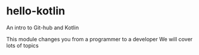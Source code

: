 # hello-kotlin
An intro to Git-hub and Kotlin

This module changes you from a programmer to a developer
We will cover lots of topics

